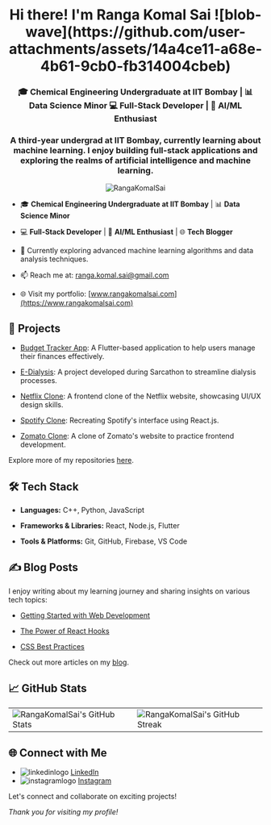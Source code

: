 <h1 align="center">Hi there! I'm Ranga Komal Sai ![blob-wave](https://github.com/user-attachments/assets/14a4ce11-a68e-4b61-9cb0-fb314004cbeb)</h1>
<h3 align="center">🎓 Chemical Engineering Undergraduate at IIT Bombay | 📊 Data Science Minor  💻 Full-Stack Developer | 🤖 AI/ML Enthusiast</h3>
<h3 align="center">A third-year undergrad at IIT Bombay, currently learning about machine learning. I enjoy building full-stack applications and exploring the realms of artificial intelligence and machine learning.</h3>

<p align="center">
  <img src="https://komarev.com/ghpvc/?username=RangaKomalSai&label=Profile%20views&color=0e75b6&style=flat" alt="RangaKomalSai" />
</p>

- 🎓 **Chemical Engineering Undergraduate at IIT Bombay** | 📊 **Data Science Minor**

- 💻 **Full-Stack Developer** | 🤖 **AI/ML Enthusiast** | 🌐 **Tech Blogger**

- 🌱 Currently exploring advanced machine learning algorithms and data analysis techniques.

- 📫 Reach me at: [ranga.komal.sai@gmail.com](mailto:ranga.komal.sai@gmail.com)

- 🌐 Visit my portfolio: [www.rangakomalsai.com](https://www.rangakomalsai.com)


## 🚀 Projects

- [Budget Tracker App](https://github.com/RangaKomalSai/Budget-Tracker-App): A Flutter-based application to help users manage their finances effectively.

- [E-Dialysis](https://github.com/RangaKomalSai/E-Dialysis): A project developed during Sarcathon to streamline dialysis processes.

- [Netflix Clone](https://github.com/RangaKomalSai/netflix-clone): A frontend clone of the Netflix website, showcasing UI/UX design skills.

- [Spotify Clone](https://github.com/RangaKomalSai/spotify-clone): Recreating Spotify's interface using React.js.

- [Zomato Clone](https://github.com/RangaKomalSai/zomato-clone): A clone of Zomato's website to practice frontend development.

Explore more of my repositories [here](https://github.com/RangaKomalSai?tab=repositories).


## 🛠️ Tech Stack

- **Languages:** C++, Python, JavaScript

- **Frameworks & Libraries:** React, Node.js, Flutter

- **Tools & Platforms:** Git, GitHub, Firebase, VS Code


## ✍️ Blog Posts

I enjoy writing about my learning journey and sharing insights on various tech topics:

- [Getting Started with Web Development](https://rangakomalsai.com/blog-post-1)

- [The Power of React Hooks](https://rangakomalsai.com/blog-post-2)

- [CSS Best Practices](https://rangakomalsai.com/blog-post-3)

Check out more articles on my [blog](https://rangakomalsai.com/blog).


## 📈 GitHub Stats

<table>
  <tr>
    <td><img src="https://github-readme-stats.vercel.app/api?username=RangaKomalSai&show_icons=true&theme=radical&hide_border=true" alt="RangaKomalSai's GitHub Stats" /></td>
    <td><img src="https://github-readme-streak-stats.herokuapp.com?user=RangaKomalSai&theme=radical&hide_border=true" alt="RangaKomalSai's GitHub Streak" /></td>
  </tr>
</table>


## 🌐 Connect with Me

- ![linkedinlogo](https://github.com/user-attachments/assets/17871d64-9119-43bf-8e48-c5f9c6af6b3a) [LinkedIn](https://www.linkedin.com/in/komal-sai-ranga)
- ![instagramlogo](https://github.com/user-attachments/assets/498c577d-00af-46c2-8348-b65ee3b1d5d0) [Instagram](https://www.instagram.com/komalsai_05)

Let's connect and collaborate on exciting projects!


*Thank you for visiting my profile!*
